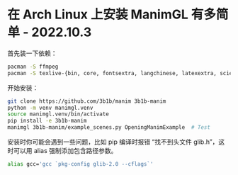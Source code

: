 # 在 Arch Linux 上安装 ManimGL 有多简单 - 2022.10.3
首先装一下依赖：
```sh
pacman -S ffmpeg
pacman -S texlive-{bin, core, fontsextra, langchinese, latexextra, science}
```
开始安装：
```sh
git clone https://github.com/3b1b/manim 3b1b-manim
python -m venv manimgl.venv
source manimgl.venv/bin/activate
pip install -e 3b1b-manim
manimgl 3b1b-manim/example_scenes.py OpeningManimExample  # Test
```
安装时你可能会遇到一些问题，比如 pip 编译时报错 “找不到头文件 glib.h”，这时可以用 alias 强制添加包含路径参数。
```sh
alias gcc='gcc `pkg-config glib-2.0 --cflags`'
```
